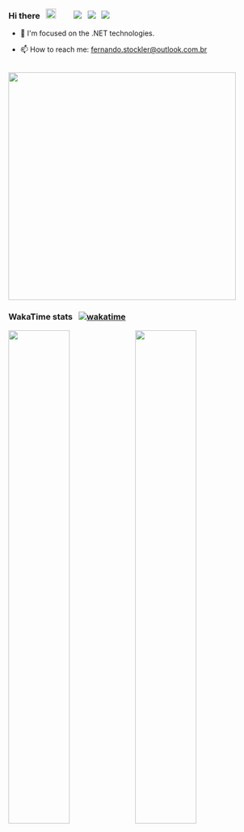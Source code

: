 
### Hi there &nbsp; <img src="https://emojipedia-us.s3.dualstack.us-west-1.amazonaws.com/thumbs/160/facebook/230/flag-for-brazil_1f1e7-1f1f7.png" width="20" />  &nbsp; &nbsp; &nbsp;   &nbsp; <img src="https://badgen.net/badge/language/C%23/green?list=|" /> &nbsp; <img src="https://badgen.net/badge/icon/.NET?icon=windows&label" /> &nbsp; <img src="https://badgen.net/badge/icon/visualstudio/purple?icon=visualstudio&label" />  

- 👨 I'm focused on the .NET technologies. 

- 📫 How to reach me: fernando.stockler@outlook.com.br
  
<br/>

<div>
  <img src="https://github-readme-stats.vercel.app/api?username=fernandostockler&show_icons=true&theme=merko&count_private=true" width="450" />
<div/>

  
### WakaTime stats  &nbsp; [![wakatime](https://wakatime.com/badge/user/18155065-c891-48ec-9880-7ee076a4d764.svg?logo=github&color=%23007ec6&style=plastic)](https://wakatime.com/@18155065-c891-48ec-9880-7ee076a4d764)

<div>   
    <img src="https://wakatime.com/share/@fernandostockler/fc7dcd26-26b1-43a7-b383-6d3c7224a105.svg" width="49%" height="50%"/>
    <img src="https://wakatime.com/share/@fernandostockler/35464d59-6793-4d30-b5a7-fc2124b55f16.svg" width="49%" height="50%"></embed>
<div/>
